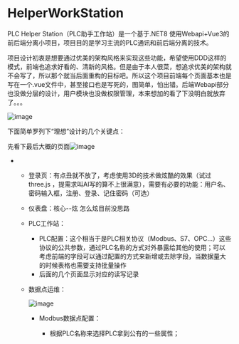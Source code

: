 # HelperWorkStation
PLC Helper Station（PLC助手工作站）是一个基于.NET8 使用Webapi+Vue3的前后端分离小项目，项目目的是学习主流的PLC通讯和前后端分离的技术。

项目设计初衷是想要通过优美的架构风格来实现这些功能，希望使用DDD这样的模式，前端也追求好看的、清新的风格。但是由于本人很菜，想追求优美的架构就不会写了，所以那个就当后面重构的目标吧。所以这个项目前端每个页面基本也是写在一个.vue文件中，甚至接口也是写死的，图简单，怕出错。后端Webapi部分也没做分层的设计，用户模块也没做权限管理，本来想加的看了下没明白就放弃了。。。

![image](https://github.com/user-attachments/assets/9a2822bd-d5d0-4239-a86b-257be518d9fd)



下面简单罗列下“理想”设计的几个关键点：

先看下最后大概的页面![image](https://github.com/user-attachments/assets/176f84ae-79b7-41aa-879d-7722e881cee4)

   * * 登录页：有点丑就不放了，考虑使用3D的技术做炫酷的效果（试过three.js ，提需求叫AI写的算不上很满意），需要有必要的功能：用户名、密码输入框，注册、登录、记住密码（可选）

     * 仪表盘：核心--炫  怎么炫目前没思路

     * PLC工作站：

       *   PLC配置：这个相当于是PLC相关协议（Modbus、S7、OPC...）这些协议的公共参数，通过PLC名称的方式对外暴露给其他的使用；可以考虑前端的字段可以通过配置的方式来新增或去除字段，当数据量大的时候表格也需要支持批量操作
       *   后面的几个页面显示对应的读写记录

     * 数据点运维：

       ![image](https://github.com/user-attachments/assets/4763b57c-ca06-4164-a6d0-55f1c9b34d39)


       * Modbus数据点配置：

         *   根据PLC名称来选择PLC拿到公有的一些属性；

         
